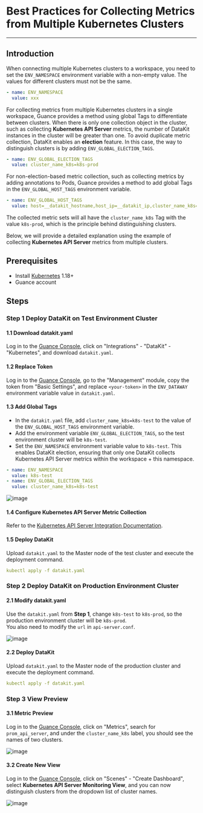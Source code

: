 # Best Practices for Collecting Metrics from Multiple Kubernetes Clusters

---

## Introduction

When connecting multiple Kubernetes clusters to a workspace, you need to set the `ENV_NAMESPACE` environment variable with a non-empty value. The values for different clusters must not be the same.

```yaml
- name: ENV_NAMESPACE
  value: xxx
```  
  
For collecting metrics from multiple Kubernetes clusters in a single workspace, Guance provides a method using global Tags to differentiate between clusters. When there is only one collection object in the cluster, such as collecting **Kubernetes API Server** metrics, the number of DataKit instances in the cluster will be greater than one. To avoid duplicate metric collection, DataKit enables an **election** feature. In this case, the way to distinguish clusters is by adding `ENV_GLOBAL_ELECTION_TAGS`.

```yaml
- name: ENV_GLOBAL_ELECTION_TAGS
  value: cluster_name_k8s=k8s-prod
```

For non-election-based metric collection, such as collecting metrics by adding annotations to Pods, Guance provides a method to add global Tags in the `ENV_GLOBAL_HOST_TAGS` environment variable.

```yaml
- name: ENV_GLOBAL_HOST_TAGS
  value: host=__datakit_hostname,host_ip=__datakit_ip,cluster_name_k8s=k8s-prod
```

The collected metric sets will all have the `cluster_name_k8s` Tag with the value `k8s-prod`, which is the principle behind distinguishing clusters.

Below, we will provide a detailed explanation using the example of collecting **Kubernetes API Server** metrics from multiple clusters.

## Prerequisites

- Install [Kubernetes](https://kubernetes.io/docs/setup/production-environment/tools/) 1.18+
- Guance account

## Steps

### Step 1 Deploy DataKit on Test Environment Cluster

#### 1.1 Download datakit.yaml

Log in to the [Guance Console](https://console.guance.com/), click on "Integrations" - "DataKit" - "Kubernetes", and download `datakit.yaml`.

#### 1.2 Replace Token

Log in to the [Guance Console](https://console.guance.com/), go to the "Management" module, copy the token from "Basic Settings", and replace `<your-token>` in the `ENV_DATAWAY` environment variable value in `datakit.yaml`.

#### 1.3 Add Global Tags

- In the `datakit.yaml` file, add `cluster_name_k8s=k8s-test` to the value of the `ENV_GLOBAL_HOST_TAGS` environment variable.
- Add the environment variable `ENV_GLOBAL_ELECTION_TAGS`, so the test environment cluster will be `k8s-test`.
- Set the `ENV_NAMESPACE` environment variable value to `k8s-test`. This enables DataKit election, ensuring that only one DataKit collects Kubernetes API Server metrics within the workspace + this namespace.

```yaml
- name: ENV_NAMESPACE
  value: k8s-test
- name: ENV_GLOBAL_ELECTION_TAGS
  value: cluster_name_k8s=k8s-test
```

![image](../images/multi-cluster-1.png)

#### 1.4 Configure Kubernetes API Server Metric Collection

Refer to the [Kubernetes API Server Integration Documentation](../../integrations/kubernetes-api-server.md).

#### 1.5 Deploy DataKit

Upload `datakit.yaml` to the Master node of the test cluster and execute the deployment command.

```yaml
kubectl apply -f datakit.yaml
```

### Step 2 Deploy DataKit on Production Environment Cluster

#### 2.1 Modify datakit.yaml

Use the `datakit.yaml` from **Step 1**, change `k8s-test` to `k8s-prod`, so the production environment cluster will be `k8s-prod`.  
You also need to modify the `url` in `api-server.conf`.

![image](../images/multi-cluster-2.png)

#### 2.2 Deploy DataKit

Upload `datakit.yaml` to the Master node of the production cluster and execute the deployment command.

```yaml
kubectl apply -f datakit.yaml
```

### Step 3 View Preview

#### 3.1 Metric Preview

Log in to the [Guance Console](https://console.guance.com/), click on "Metrics", search for `prom_api_server`, and under the `cluster_name_k8s` label, you should see the names of two clusters.

![image](../images/multi-cluster-3.png)

#### 3.2 Create New View

Log in to the [Guance Console](https://console.guance.com/), click on "Scenes" - "Create Dashboard", select **Kubernetes API Server Monitoring View**, and you can now distinguish clusters from the dropdown list of cluster names.

![image](../images/multi-cluster-4.png)